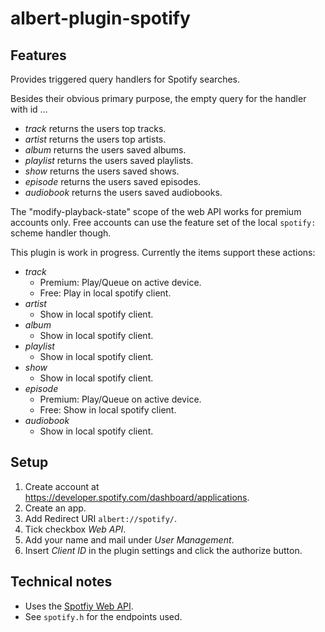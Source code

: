 # albert-plugin-spotify

## Features

Provides triggered query handlers for Spotify searches. 

Besides their obvious primary purpose, the empty query for the handler with id …

- *track* returns the users top tracks.
- *artist* returns the users top artists.
- *album* returns the users saved albums.
- *playlist* returns the users saved playlists.
- *show* returns the users saved shows.
- *episode* returns the users saved episodes.
- *audiobook* returns the users saved audiobooks.

The "modify-playback-state" scope of the web API works for premium accounts only. 
Free accounts can use the feature set of the local `spotify:` scheme handler though.

This plugin is work in progress. Currently the items support these actions:

- *track* 
  - Premium: Play/Queue on active device.
  - Free: Play in local spotify client.
- *artist* 
  - Show in local spotify client.
- *album*
  - Show in local spotify client.
- *playlist*
  - Show in local spotify client.
- *show*
  - Show in local spotify client.
- *episode*
  - Premium: Play/Queue on active device.
  - Free: Show in local spotify client.
- *audiobook*
  - Show in local spotify client.

## Setup

1. Create account at https://developer.spotify.com/dashboard/applications.
1. Create an app.
1. Add Redirect URI `albert://spotify/`.
1. Tick checkbox *Web API*.
1. Add your name and mail under *User Management*.
1. Insert *Client ID* in the plugin settings and click the authorize button.

## Technical notes

- Uses the [Spotfiy Web API](https://developer.spotify.com/documentation/web-api).
- See `spotify.h` for the endpoints used.
